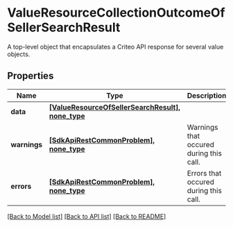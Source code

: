 # ValueResourceCollectionOutcomeOfSellerSearchResult

A top-level object that encapsulates a Criteo API response for several value objects.

## Properties
Name | Type | Description | Notes
------------ | ------------- | ------------- | -------------
**data** | [**[ValueResourceOfSellerSearchResult], none_type**](ValueResourceOfSellerSearchResult.md) |  | [optional] 
**warnings** | [**[SdkApiRestCommonProblem], none_type**](SdkApiRestCommonProblem.md) | Warnings that occured during this call. | [optional] [readonly] 
**errors** | [**[SdkApiRestCommonProblem], none_type**](SdkApiRestCommonProblem.md) | Errors that occured during this call. | [optional] [readonly] 

[[Back to Model list]](../README.md#documentation-for-models) [[Back to API list]](../README.md#documentation-for-api-endpoints) [[Back to README]](../README.md)


